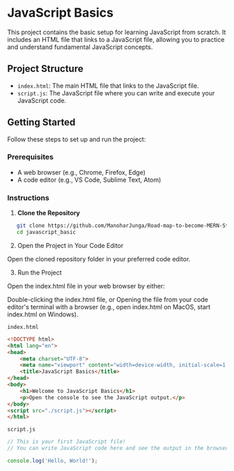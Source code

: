 # JavaScript Basics

This project contains the basic setup for learning JavaScript from scratch. It includes an HTML file that links to a JavaScript file, allowing you to practice and understand fundamental JavaScript concepts.

## Project Structure

- `index.html`: The main HTML file that links to the JavaScript file.
- `script.js`: The JavaScript file where you can write and execute your JavaScript code.

## Getting Started

Follow these steps to set up and run the project:

### Prerequisites

- A web browser (e.g., Chrome, Firefox, Edge)
- A code editor (e.g., VS Code, Sublime Text, Atom)

### Instructions

1. **Clone the Repository**


```bash
   git clone https://github.com/ManoharJunga/Road-map-to-become-MERN-Stack-developer/tree/main/Javascript/Javascript_basic.git
   cd javascript_basic
```

2. Open the Project in Your Code Editor

Open the cloned repository folder in your preferred code editor.

3. Run the Project

Open the index.html file in your web browser by either:

Double-clicking the index.html file, or
Opening the file from your code editor's terminal with a browser (e.g., open index.html on MacOS, start index.html on Windows).


`index.html`

```html
<!DOCTYPE html>
<html lang="en">
<head>
    <meta charset="UTF-8">
    <meta name="viewport" content="width=device-width, initial-scale=1.0">
    <title>JavaScript Basics</title>
</head>
<body>
    <h1>Welcome to JavaScript Basics</h1>
    <p>Open the console to see the JavaScript output.</p>
</body>
<script src="./script.js"></script>
</html>

```
`script.js`

```js
// This is your first JavaScript file!
// You can write JavaScript code here and see the output in the browser console.

console.log('Hello, World!');
```